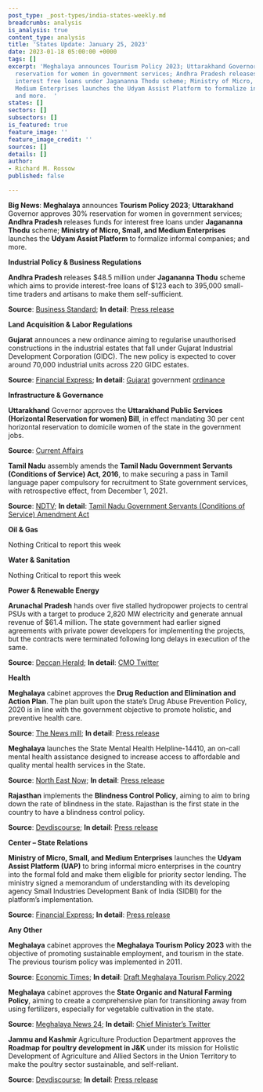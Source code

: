 ```yaml
---
post_type: _post-types/india-states-weekly.md
breadcrumbs: analysis
is_analysis: true
content_type: analysis
title: 'States Update: January 25, 2023'
date: 2023-01-18 05:00:00 +0000
tags: []
excerpt: 'Meghalaya announces Tourism Policy 2023; Uttarakhand Governor approves 30%
  reservation for women in government services; Andhra Pradesh releases funds for
  interest free loans under Jagananna Thodu scheme; Ministry of Micro, Small, and
  Medium Enterprises launches the Udyam Assist Platform to formalize informal companies;
  and more.  '
states: []
sectors: []
subsectors: []
is_featured: true
feature_image: ''
feature_image_credit: ''
sources: []
details: []
author:
- Richard M. Rossow
published: false

---
```

**Big News**: **Meghalaya** announces **Tourism Policy 2023**; **Uttarakhand** Governor approves 30% reservation for women in government services; **Andhra Pradesh** releases funds for interest free loans under **Jagananna Thodu** scheme; **Ministry of Micro, Small, and Medium Enterprises** launches the **Udyam Assist Platform** to formalize informal companies; and more.

**Industrial Policy & Business Regulations**

**Andhra Pradesh** releases $48.5 million under **Jagananna Thodu** scheme which aims to provide interest-free loans of $123 each to 395,000 small-time traders and artisans to make them self-sufficient. 

**Source**: [Business Standard](https://www.business-standard.com/article/economy-policy/andhra-releases-rs-395-crore-towards-interest-free-loans-for-traders-123011101229_1.html); **In detail**: [Press release](https://ipr.ap.nic.in/images/press-releases/JAGANANNA%20THODU%20SPEECH.pdf)

**Land Acquisition & Labor Regulations**

**Gujarat** announces a new ordinance aiming to regularise unauthorised constructions in the industrial estates that fall under Gujarat Industrial Development Corporation (GIDC). The new policy is expected to cover around 70,000 industrial units across 220 GIDC estates. 

**Source**: [Financial Express](https://www.financialexpress.com/industry/sme/msme-eodb-gujarat-govt-announces-new-regularisation-policy-for-unauthorised-construction-in-industrial-estates/2946646/); **In detail**: [Gujarat](https://twitter.com/Balwantsinh999/status/1613481624548831234) government [ordinance](https://acrobat.adobe.com/id/urn:aaid:sc:VA6C2:7b3ab213-a16c-4870-99d2-6784ed963163)

**Infrastructure & Governance**

**Uttarakhand** Governor approves the **Uttarakhand Public Services (Horizontal Reservation for women) Bill**, in effect mandating 30 per cent horizontal reservation to domicile women of the state in the government jobs. 

**Source**: [Current Affairs](https://currentaffairs.adda247.com/uttarakhand-government-approved-30-womens-reservation-bill/)

**Tamil Nadu** assembly amends the **Tamil Nadu Government Servants (Conditions of Service) Act, 2016**, to make securing a pass in Tamil language paper compulsory for recruitment to State government services, with retrospective effect, from December 1, 2021. 

**Source**: [NDTV](https://www.ndtv.com/india-news/tamil-nadu-makes-tamil-compulsory-for-all-state-government-jobs-3689507); **In detail**: [Tamil Nadu Government Servants (Conditions of Service) Amendment Act](https://acrobat.adobe.com/id/urn:aaid:sc:VA6C2:278e71e0-a755-4e95-bbb0-dfa652be699a)

**Oil & Gas**

Nothing Critical to report this week

**Water & Sanitation**

Nothing Critical to report this week

**Power & Renewable Energy**

**Arunachal Pradesh** hands over five stalled hydropower projects to central PSUs with a target to produce 2,820 MW electricity and generate annual revenue of $61.4 million. The state government had earlier signed agreements with private power developers for implementing the projects, but the contracts were terminated following long delays in execution of the same. 

**Source**: [Deccan Herald](https://www.deccanherald.com/national/east-and-northeast/arunachal-hands-over-five-stalled-hydropower-projects-to-central-psus-with-aim-to-generate-2820mw-power-1179738.html); **In detail**: [CMO Twitter](https://twitter.com/PemaKhanduBJP/status/1612823756787027977)

**Health**

**Meghalaya** cabinet approves the **Drug Reduction and Elimination and Action Plan**. The plan built upon the state’s Drug Abuse Prevention Policy, 2020 is in line with the government objective to promote holistic, and preventive health care. 

**Source**: [The News mill](https://thenewsmill.com/2023/01/meghalaya-cabinet-approves-new-tourism-policy/); **In detail**: [Press release](https://meghalaya.gov.in/sites/default/files/press_release/Press_Relese_12th_Jan_2023_0.pdf)

**Meghalaya** launches the State Mental Health Helpline-14410, an on-call mental health assistance designed to increase access to affordable and quality mental health services in the State.

**Source**: [North East Now](https://nenow.in/north-east-news/meghalaya/meghalaya-govt-launches-mental-health-helpline-in-shillong.html); **In detail**: [Press release](https://meghalaya.gov.in/sites/default/files/press_release/Meghalaya_Launched_State_Mental_Health_Helpline.pdf)

**Rajasthan** implements the **Blindness Control Policy**, aiming to aim to bring down the rate of blindness in the state. Rajasthan is the first state in the country to have a blindness control policy. 

**Source**: [Devdiscourse](https://www.devdiscourse.com/article/health/2318797-rajasthan-becomes-first-state-to-implement-blindness-control-policy); **In detail**: [Press release](https://dipr.rajasthan.gov.in/press-release-detail/79093/0)

**Center – State Relations**

**Ministry of Micro, Small, and Medium Enterprises** launches the **Udyam Assist Platform** **(UAP)** to bring informal micro enterprises in the country into the formal fold and make them eligible for priority sector lending. The ministry signed a memorandum of understanding with its developing agency Small Industries Development Bank of India (SIDBI) for the platform’s implementation. 

**Source**: [Financial Express](https://www.financialexpress.com/industry/sme/msme-eodb-udyam-assist-platform-msme-min-launches-new-platform-to-boost-registration-of-informal-micro-enterprises/2946174/); **In detail**: [Press release](https://pib.gov.in/PressReleaseIframePage.aspx?PRID=1890434)

**Any Other**

**Meghalaya** cabinet approves the **Meghalaya Tourism Policy 2023** with the objective of promoting sustainable employment, and tourism in the state. The previous tourism policy was implemented in 2011. 

**Source**: [Economic Times](https://travel.economictimes.indiatimes.com/news/destination/states/meghalaya-govt-approves-new-tourism-policy-2023/96957394); **In detail**: [Draft Meghalaya Tourism Policy 2022](https://www.meghalayatourism.in/wp-content/uploads/2022/12/Draft-Tourism-Policy-Meghalaya-2022.pdf)

**Meghalaya** cabinet approves the **State Organic and Natural Farming Policy**, aiming to create a comprehensive plan for transitioning away from using fertilizers, especially for vegetable cultivation in the state. 

**Source**: [Meghalaya News 24](https://meghalayanews24.com/cabinet-approves-meghalaya-state-organic-farming-policy/); **In detail**: [Chief Minister’s Twitter](https://twitter.com/SangmaConrad/status/1613088008517079041)

**Jammu and Kashmir** Agriculture Production Department approves the **Roadmap for poultry development in J&K** under its mission for Holistic Development of Agriculture and Allied Sectors in the Union Territory to make the poultry sector sustainable, and self-reliant. 

**Source**: [Devdiscourse](https://www.devdiscourse.com/article/headlines/2317912-jammu-and-kashmir-govt-approves-roadmap-for-poultry-development); **In detail**: [Press release](http://new.jkdirinf.in/NewsDescription.aspx?ID=97806)